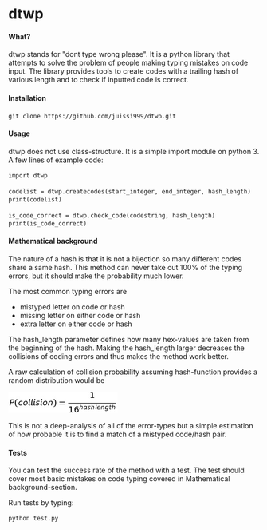 # dtwp

#### What? 

dtwp stands for "dont type wrong please". It is a python library that attempts to solve the problem of people making typing mistakes on code input. The library provides tools to create codes with a trailing hash of various length and to check if inputted code is correct.

#### Installation

    git clone https://github.com/juissi999/dtwp.git


#### Usage

dtwp does not use class-structure. It is a simple import module on python 3.
A few lines of example code:

    import dtwp
    
    codelist = dtwp.createcodes(start_integer, end_integer, hash_length)
    print(codelist)
    
    is_code_correct = dtwp.check_code(codestring, hash_length)
    print(is_code_correct)

#### Mathematical background

The nature of a hash is that it is not a bijection so many different codes share a same hash. This method can never take out 100% of the typing errors, but it should make the probability much lower.

The most common typing errors are

- mistyped letter on code or hash
- missing letter on either code or hash
- extra letter on either code or hash

The hash_length parameter defines how many hex-values are taken from the beginning of the hash. Making the hash_length larger decreases the collisions of coding errors and thus makes the method work better.

A raw calculation of collision probability assuming hash-function provides a random distribution would be

![Collision probability equation](doc/p_collision.png)

This is not a deep-analysis of all of the error-types but a simple estimation of how probable it is to find a match of a mistyped code/hash pair.

#### Tests

You can test the success rate of the method with a test. The test should cover most basic mistakes on code typing covered in Mathematical background-section.

Run tests by typing:

    python test.py